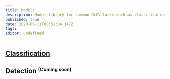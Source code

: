 ```yaml
---
title: Models
description: Model library for common DLCV tasks such as classification, detection, segmentation and more.
published: true
date: 2020-06-11T08:51:04.147Z
tags: 
editor: undefined
---
```


## [Classification](https://cral.segmind.com/api/models/classification)
## Detection <small><sup>(Coming soon)</sup></small>


